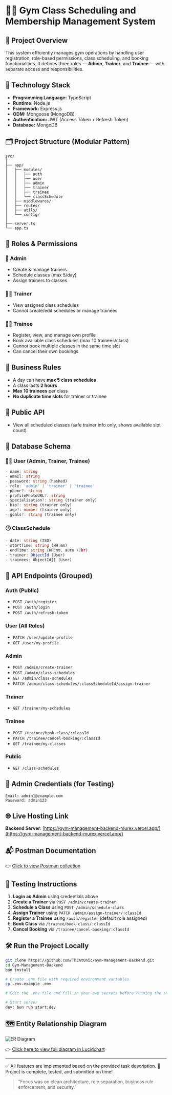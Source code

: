 # 🏋️‍♂️ Gym Class Scheduling and Membership Management System

## 📄 Project Overview

This system efficiently manages gym operations by handling user registration, role-based permissions, class scheduling, and booking functionalities. It defines three roles — **Admin**, **Trainer**, and **Trainee** — with separate access and responsibilities.

## 🧱 Technology Stack

- **Programming Language:** TypeScript
- **Runtime:** Node.js
- **Framework:** Express.js
- **ODM:** Mongoose (MongoDB)
- **Authentication:** JWT (Access Token + Refresh Token)
- **Database:** MongoDB

## 🗂️ Project Structure (Modular Pattern)

```
src/
│
├── app/
│   ├── modules/
│   │   ├── auth
│   │   ├── user
│   │   ├── admin
│   │   ├── trainer
│   │   ├── trainee
│   │   └── classSchedule
│   ├── middlewares/
│   ├── routes/
│   ├── utils/
│   └── config/
│
├── server.ts
└── app.ts
```

## 🔐 Roles & Permissions

### 👑 Admin

- Create & manage trainers
- Schedule classes (max 5/day)
- Assign trainers to classes

### 🧑‍🏫 Trainer

- View assigned class schedules
- Cannot create/edit schedules or manage trainees

### 🧍‍♂️ Trainee

- Register, view, and manage own profile
- Book available class schedules (max 10 trainees/class)
- Cannot book multiple classes in the same time slot
- Can cancel their own bookings

## 🔄 Business Rules

- A day can have **max 5 class schedules**
- A class lasts **2 hours**
- **Max 10 trainees** per class
- **No duplicate time slots** for trainer or trainee

## 🔀 Public API

- View all scheduled classes (safe trainer info only, shows available slot count)

## 📘 Database Schema

### 🧑‍💼 User (Admin, Trainer, Trainee)

```ts
- name: string
- email: string
- password: string (hashed)
- role: 'admin' | 'trainer' | 'trainee'
- phone?: string
- profilePhotoURL?: string
- specialization?: string (trainer only)
- bio?: string (trainer only)
- age?: number (trainee only)
- goals?: string (trainee only)
```

### 🕒 ClassSchedule

```ts
- date: string (ISO)
- startTime: string (HH:mm)
- endTime: string (HH:mm, auto +2hr)
- trainer: ObjectId (User)
- trainees: ObjectId[] (User)
```

## 🔗 API Endpoints (Grouped)

### Auth (Public)

- `POST /auth/register`
- `POST /auth/login`
- `POST /auth/refresh-token`

### User (All Roles)

- `PATCH /user/update-profile`
- `GET /user/my-profile`

### Admin

- `POST /admin/create-trainer`
- `POST /admin/class-schedules`
- `GET /admin/class-schedules`
- `PATCH /admin/class-schedules/:classScheduleId/assign-trainer`

### Trainer

- `GET /trainer/my-schedules`

### Trainee

- `POST /trainee/book-class/:classId`
- `PATCH /trainee/cancel-booking/:classId`
- `GET /trainee/my-classes`

### Public

- `GET /class-schedules`

## 🧪 Admin Credentials (for Testing)

```
Email: admin1@example.com
Password: admin123
```

## 🌐 Live Hosting Link

**Backend Server**: [https://gym-management-backend-murex.vercel.app/](https://gym-management-backend-murex.vercel.app/)

## 📬 Postman Documentation

👉 [Click to view Postman collection](https://documenter.getpostman.com/view/17015286/2sB34foh3t)

## 🧪 Testing Instructions

1. **Login as Admin** using credentials above
2. **Create a Trainer** via `POST /admin/create-trainer`
3. **Schedule a Class** using `POST /admin/schedule-class`
4. **Assign Trainer** using `PATCH /admin/assign-trainer/:classId`
5. **Register a Trainee** using `/auth/register` (default role assigned)
6. **Book Class** via `/trainee/book-class/:classId`
7. **Cancel Booking** via `/trainee/cancel-booking/:classId`

## 🛠️ Run the Project Locally

```bash
git clone https://github.com/Th3At0nic/Gym-Management-Backend.git
cd Gym-Management-Backend
bun install

# Create .env file with required environment variables
cp .env.example .env

# Edit the .env file and fill in your own secrets before running the server

# Start server
dev: bun run start:dev
```

## 🗺️ Entity Relationship Diagram

![ER Diagram](./assets/Gym-Management-ERD.png)

👉 [Click here to view full diagram in Lucidchart](https://lucid.app/lucidchart/6aa0cbf7-fc1f-498a-99bb-b447c3da79eb/view)

---

✅ All features are implemented based on the provided task description.
🚀 Project is complete, tested, and submitted on time!

> "Focus was on clean architecture, role separation, business rule enforcement, and security."
